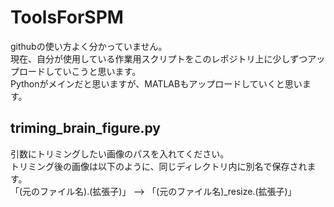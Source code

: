 # ToolsForSPM
githubの使い方よく分かっていません。  
現在、自分が使用している作業用スクリプトをこのレポジトリ上に少しずつアップロードしていこうと思います。  
Pythonがメインだと思いますが、MATLABもアップロードしていくと思います。
  
## triming_brain_figure.py
引数にトリミングしたい画像のパスを入れてください。  
トリミング後の画像は以下のように、同じディレクトリ内に別名で保存されます。  
「(元のファイル名).(拡張子)」 --> 「(元のファイル名)_resize.(拡張子)」  
